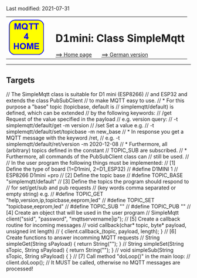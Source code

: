 Last modified: 2021-07-31   
<table><tr><td><img src="logo/mqtt4home_96.png"></td><td>&nbsp;</td><td>
<h1>D1mini: Class SimpleMqtt</h1>
<a href="readme.md">==> Home page</a> &nbsp; &nbsp; &nbsp; 
<a href="m4h05_D1SimpleMqtt.md">==> German version</a> &nbsp; &nbsp; &nbsp; 
</td></tr></table><hr>

## Targets





// The SimpleMqtt class is suitable for D1 mini (ESP8266)
// and ESP32 and extends the class PubSubClient 
// to make MQTT easy to use.
// * For this purpose a "base" topic (topicbase, default is
//   simplemqtt/default) is defined, which can be extended
//    by the following keywords:
// /get Request of the value specified in the payload
//      e.g. version query:
//      -t simplemqtt/default/get -m version
// /set Set a value e.g. 
//      -t simplemqtt/default/set/topicbase -m new_base
// * In response you get a MQTT message with the keyword /ret,
//    e.g. -t simplemqtt/default/ret/version -m 2020-12-08
// * Furthermore, all (arbitrary) topics defined in the constant
//   TOPIC_SUB are subscribed.
// * Furthermore, all commands of the PubSubClient class can 
//   still be used.
//
// In the user program the following things must be implemented:
// [1] Define the type of board (1=D1mini, 2=D1_ESP32)
//     #define  D1MINI         1            // ESP8266 D1mini +pro
// [2] Define the topic base
//     #define TOPIC_BASE "simplemqtt/default"
// [3] Define the topics the program should respond to 
//     for set/get/sub and pub requests
//     (key words comma separated or empty string) e.g.
//     #define TOPIC_GET  "help,version,ip,topicbase,eeprom,led"
//     #define TOPIC_SET  "topicbase,eeprom,led"
//     #define TOPIC_SUB  ""
//     #define TOPIC_PUB  ""
// [4] Create an object that will be used in the user program
//     SimpleMqtt client("ssid", "password", "mqttservername|ip");
// [5] Create a callback routine for incoming messages
//     void callback(char* topic, byte* payload, unsigned int length)
//     { client.callback_(topic, payload, length); }
// [6] Create functions to answer incomming MQTT requests
//     String simpleGet(String sPayload) { return String(""); }
//     String simpleSet(String sTopic, String sPayload) { return String(""); }
//     void   simpleSub(String sTopic, String sPayload) { }
// [7] Call method "doLoop()" in the main loop:
//     client.doLoop();
//     It MUST be called, otherwise no MQTT messages are processed!